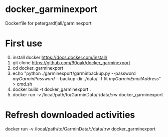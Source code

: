 # docker_garminexport
Dockerfile for petergardfjall/garminexport

# First use
0. install docker https://docs.docker.com/install/
1. git clone https://github.com/90oak/docker_garminexport
2. cd docker_garminexport
3. echo "python ./garminexport/garminbackup.py --password _myGarminPassword_ --backup-dir ./data/ -f fit _myGarminEmailAddress_" > cmd.sh
4. docker build -t docker_garminexport .
5. docker run -v /local/path/to/GarminData/:/data/:rw docker_garminexport

# Refresh downloaded activities

docker run -v /local/path/to/GarminData/:/data/:rw docker_garminexport
